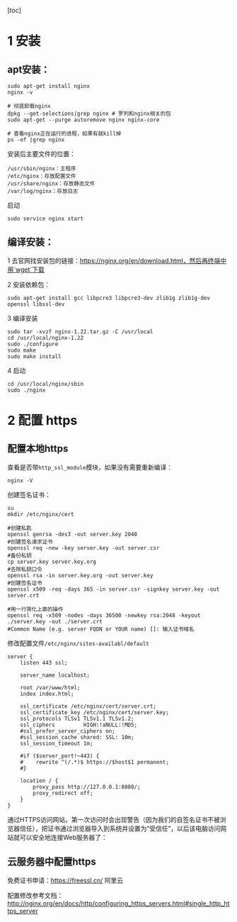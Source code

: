 [toc]



# 1 安装

## apt安装：

```shell
sudo apt-get install nginx
nginx -v

# 彻底卸载nginx
dpkg --get-selections|grep nginx # 罗列和nginx相关的包
sudo apt-get --purge autoremove nginx nginx-core

# 查看nginx正在运行的进程，如果有就kill掉
ps -ef |grep nginx
```

安装后主要文件的位置：

```
/usr/sbin/nginx：主程序
/etc/nginx：存放配置文件
/usr/share/nginx：存放静态文件
/var/log/nginx：存放日志
```



启动

```shell
sudo service nginx start
```



## 编译安装：

1 去官网找安装包的链接：https://nginx.org/en/download.html，然后再终端中用`wget`下载

2 安装依赖包：

```shell
sudo apt-get install gcc libpcre3 libpcre3-dev zlib1g zlib1g-dev openssl libssl-dev
```

3 编译安装

```shell
sudo tar -xvzf nginx-1.22.tar.gz -C /usr/local
cd /usr/local/nginx-1.22
sudo ./configure
sudo make
sudo make install
```

4 启动

```shell
cd /usr/local/nginx/sbin
sudo ./nginx
```



# 2 配置 https

## 配置本地https

查看是否带`http_ssl_module`模块，如果没有需要重新编译：

```shell
nginx -V
```



创建签名证书：

```shell
su
mkdir /etc/nginx/cert

#创建私匙
openssl genrsa -des3 -out server.key 2048
#创建签名请求证书
openssl req -new -key server.key -out server.csr
#备份私钥
cp server.key server.key.org
#去除私钥口令
openssl rsa -in server.key.org -out server.key
#创建签名证书
openssl x509 -req -days 365 -in server.csr -signkey server.key -out server.crt

#用一行简化上面的操作
openssl req -x509 -nodes -days 36500 -newkey rsa:2048 -keyout ./server.key -out ./server.crt
#Common Name (e.g. server FQDN or YOUR name) []: 输入证书域名
```

修改配置文件`/etc/nginx/sites-availabl/default`

```shell
server {
    listen 443 ssl;

    server_name localhost;

    root /var/www/html;
    index index.html;

    ssl_certificate /etc/nginx/cert/server.crt;
    ssl_certificate_key /etc/nginx/cert/server.key;
    ssl_protocols TLSv1 TLSv1.1 TLSv1.2;
    ssl_ciphers         HIGH:!aNULL:!MD5;
    #ssl_prefer_server_ciphers on;
    #ssl_session_cache shared: SSL: 10m;
    ssl_session_timeout 1m;

    #if ($server_port!~443) {
    #    rewrite ^(/.*)$ https://$host$1 permanent;
    #}

    location / {
        proxy_pass http://127.0.0.1:8080/;
        proxy_redirect off;
    }
}
```



通过HTTPS访问网站，第一次访问时会出现警告（因为我们的自签名证书不被浏览器信任），把证书通过浏览器导入到系统并设置为“受信任”，以后该电脑访问网站就可以安全地连接Web服务器了：



## 云服务器中配置https

免费证书申请：https://freessl.cn/ 阿里云

配置修改参考文档：http://nginx.org/en/docs/http/configuring_https_servers.html#single_http_https_server